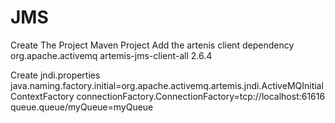 # JMS
Create The Project
 Maven Project
Add the artenis client dependency
   <dependency>
			<groupId>org.apache.activemq</groupId>
			<artifactId>artemis-jms-client-all</artifactId>
			<version>2.6.4</version>
		</dependency>

Create jndi.properties
java.naming.factory.initial=org.apache.activemq.artemis.jndi.ActiveMQInitialContextFactory
connectionFactory.ConnectionFactory=tcp://localhost:61616
queue.queue/myQueue=myQueue
